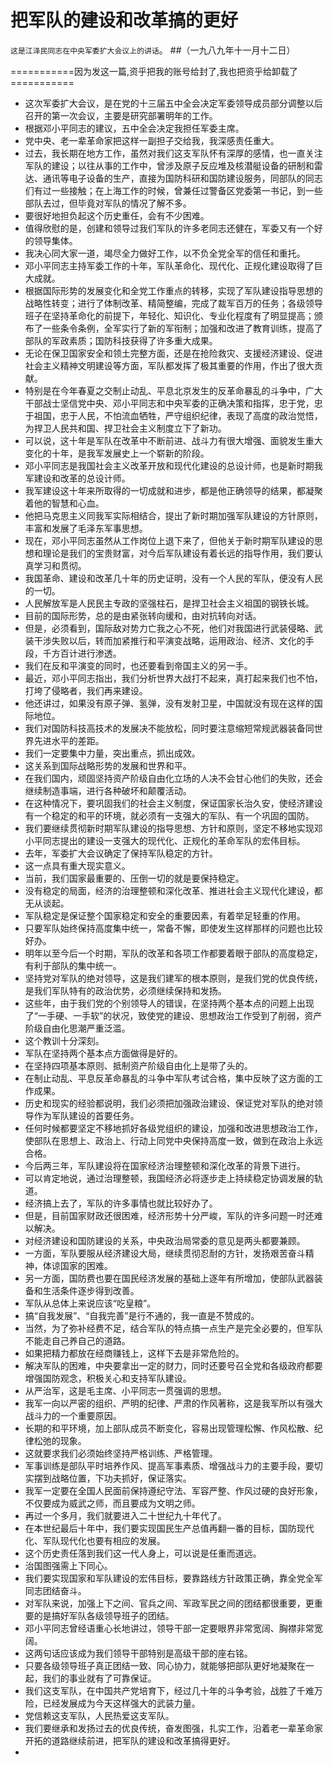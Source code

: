 # 把军队的建设和改革搞的更好
`这是江泽民同志在中央军委扩大会议上的讲话`。
##（一九八九年十一月十二日）

===========因为发这一篇,资乎把我的账号给封了,我也把资乎给卸载了===========

- 这次军委扩大会议，是在党的十三届五中全会决定军委领导成员部分调整以后召开的第一次会议，主要是研究部署明年的工作。
- 根据邓小平同志的建议，五中全会决定我担任军委主席。
- 党中央、老一辈革命家把这样一副担子交给我，我深感责任重大。
- 过去，我长期在地方工作，虽然对我们这支军队怀有深厚的感情，也一直关注军队的建设；以往从事的工作中，曾涉及原子反应堆及核潜艇设备的研制和雷达、通讯等电子设备的生产，直接为国防科研和国防建设服务，同部队的同志们有过一些接触；在上海工作的时候，曾兼任过警备区党委第一书记，到一些部队去过，但毕竟对军队的情况了解不多。
- 要很好地担负起这个历史重任，会有不少困难。
- 值得欣慰的是，创建和领导过我们军队的许多老同志还健在，军委又有一个好的领导集体。
- 我决心同大家一道，竭尽全力做好工作，以不负全党全军的信任和重托。
- 邓小平同志主持军委工作的十年，军队革命化、现代化、正规化建设取得了巨大成就。
- 根据国际形势的发展变化和全党工作重点的转移，实现了军队建设指导思想的战略性转变；进行了体制改革、精简整编，完成了裁军百万的任务；各级领导班子在坚持革命化的前提下，年轻化、知识化、专业化程度有了明显提高；颁布了一些条令条例，全军实行了新的军衔制；加强和改进了教育训练，提高了部队的军政素质；国防科技获得了许多重大成果。
- 无论在保卫国家安全和领土完整方面，还是在抢险救灾、支援经济建设、促进社会主义精神文明建设等方面，军队都发挥了极其重要的作用，作出了很大贡献。
- 特别是在今年春夏之交制止动乱、平息北京发生的反革命暴乱的斗争中，广大干部战士坚信党中央、邓小平同志和中央军委的正确决策和指挥，忠于党，忠于祖国，忠于人民，不怕流血牺牲，严守组织纪律，表现了高度的政治觉悟，为捍卫人民共和国、捍卫社会主义制度立下了新功。
- 可以说，这十年是军队在改革中不断前进、战斗力有很大增强、面貌发生重大变化的十年，是我军发展史上一个崭新的阶段。
- 邓小平同志是我国社会主义改革开放和现代化建设的总设计师，也是新时期我军建设和改革的总设计师。
- 我军建设这十年来所取得的一切成就和进步，都是他正确领导的结果，都凝聚着他的智慧和心血。
- 他把马克思主义同我军实际相结合，提出了新时期加强军队建设的方针原则，丰富和发展了毛泽东军事思想。
- 现在，邓小平同志虽然从工作岗位上退下来了，但他关于新时期军队建设的思想和理论是我们的宝贵财富，对今后军队建设有着长远的指导作用，我们要认真学习和贯彻。
- 我国革命、建设和改革几十年的历史证明，没有一个人民的军队，便没有人民的一切。
- 人民解放军是人民民主专政的坚强柱石，是捍卫社会主义祖国的钢铁长城。
- 目前的国际形势，总的是由紧张转向缓和，由对抗转向对话。
- 但是，必须看到，国际敌对势力亡我之心不死，他们对我国进行武装侵略、武装干涉失败以后，转而加紧推行和平演变战略，运用政治、经济、文化的手段，千方百计进行渗透。
- 我们在反和平演变的同时，也还要看到帝国主义的另一手。
- 最近，邓小平同志指出，我们分析世界大战打不起来，真打起来我们也不怕，打垮了侵略者，我们再来建设。
- 他还讲过，如果没有原子弹、氢弹，没有发射卫星，中国就没有现在这样的国际地位。
- 我们对国防科技高技术的发展决不能放松，同时要注意缩短常规武器装备同世界先进水平的差距。
- 我们一定要集中力量，突出重点，抓出成效。
- 这关系到国际战略形势的发展和世界和平。
- 在我们国内，顽固坚持资产阶级自由化立场的人决不会甘心他们的失败，还会继续制造事端，进行各种破坏和颠覆活动。
- 在这种情况下，要巩固我们的社会主义制度，保证国家长治久安，使经济建设有一个稳定的和平的环境，就必须有一支强大的军队、有一个巩固的国防。
- 我们要继续贯彻新时期军队建设的指导思想、方针和原则，坚定不移地实现邓小平同志提出的建设一支强大的现代化、正规化的革命军队的宏伟目标。
- 去年，军委扩大会议确定了保持军队稳定的方针。
- 这一点具有重大现实意义。
- 当前，我们国家最重要的、压倒一切的就是要保持稳定。
- 没有稳定的局面，经济的治理整顿和深化改革、推进社会主义现代化建设，都无从谈起。
- 军队稳定是保证整个国家稳定和安全的重要因素，有着举足轻重的作用。
- 只要军队始终保持高度集中统一，常备不懈，即使发生这样那样的问题也比较好办。
- 明年以至今后一个时期，军队的改革和各项工作都要着眼于部队的高度稳定，有利于部队的集中统一。
- 坚持党对军队的绝对领导，这是我们建军的根本原则，是我们党的优良传统，是我们军队特有的政治优势，必须继续保持和发扬。
- 这些年，由于我们党的个别领导人的错误，在坚持两个基本点的问题上出现了“一手硬、一手软”的状况，致使党的建设、思想政治工作受到了削弱，资产阶级自由化思潮严重泛滥。
- 这个教训十分深刻。
- 军队在坚持两个基本点方面做得是好的。
- 在坚持四项基本原则、抵制资产阶级自由化上是带了头的。
- 在制止动乱、平息反革命暴乱的斗争中军队考试合格，集中反映了这方面的工作成果。
- 历史和现实的经验都说明，我们必须把加强政治建设、保证党对军队的绝对领导作为军队建设的首要任务。
- 任何时候都要坚定不移地抓好各级党组织的建设，加强和改进思想政治工作，使部队在思想上、政治上、行动上同党中央保持高度一致，做到在政治上永远合格。
- 今后两三年，军队建设将在国家经济治理整顿和深化改革的背景下进行。
- 可以肯定地说，通过治理整顿，我国经济必将逐步走上持续稳定协调发展的轨道。
- 经济搞上去了，军队的许多事情也就比较好办了。
- 但是，目前国家财政还很困难，经济形势十分严峻，军队的许多问题一时还难以解决。
- 对经济建设和国防建设的关系，中央政治局常委的意见是两头都要兼顾。
- 一方面，军队要服从经济建设大局，继续贯彻忍耐的方针，发扬艰苦奋斗精神，体谅国家的困难。
- 另一方面，国防费也要在国民经济发展的基础上逐年有所增加，使部队武器装备和生活条件逐步得到改善。
- 军队从总体上来说应该“吃皇粮”。
- 搞“自我发展”、“自我完善”是行不通的，我一直是不赞成的。
- 当然，为了弥补经费不足，结合军队的特点搞一点生产是完全必要的，但军队不能走自己养自己的道路。
- 如果把精力都放在经商赚钱上，这样下去是非常危险的。
- 解决军队的困难，中央要拿出一定的财力，同时还要号召全党和各级政府都要增强国防观念，积极关心和支持军队建设。
- 从严治军，这是毛主席、小平同志一贯强调的思想。
- 我军一向以严密的组织、严明的纪律、严肃的作风著称，这是我军所以有强大战斗力的一个重要原因。
- 长期的和平环境，加上部队成员不断变化，容易出现管理松懈、作风松散、纪律松弛的现象。
- 这就要求我们必须始终坚持严格训练、严格管理。
- 军事训练是部队平时培养作风、提高军事素质、增强战斗力的主要手段，要切实摆到战略位置，下功夫抓好，保证落实。
- 我军一定要在全国人民面前保持遵纪守法、军容严整、作风过硬的良好形象，不仅要成为威武之师，而且要成为文明之师。
- 再过一个多月，我们就要进入二十世纪九十年代了。
- 在本世纪最后十年中，我们要实现国民生产总值再翻一番的目标，国防现代化、军队现代化也要有相应的发展。
- 这个历史责任落到我们这一代人身上，可以说是任重而道远。
- 治国图强需上下同心。
- 我们要实现国家和军队建设的宏伟目标，要靠路线方针政策正确，靠全党全军同志团结奋斗。
- 对军队来说，加强上下之间、官兵之间、军政军民之间的团结都很重要，更重要的是搞好军队各级领导班子的团结。
- 邓小平同志曾经语重心长地讲过，领导干部一定要眼界非常宽阔、胸襟非常宽阔。
- 这两句话应该成为我们领导干部特别是高级干部的座右铭。
- 只要各级领导班子真正团结一致、同心协力，就能够把部队更好地凝聚在一起，我们的事业就有了可靠保证。
- 我们这支军队，在中国共产党培育下，经过几十年的斗争考验，战胜了千难万险，已经发展成为今天这样强大的武装力量。
- 党信赖这支军队，人民热爱这支军队。
- 我们要继承和发扬过去的优良传统，奋发图强，扎实工作，沿着老一辈革命家开拓的道路继续前进，把军队的建设和改革搞得更好。
- 